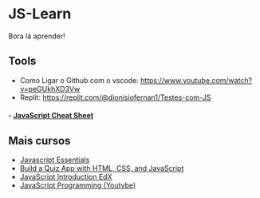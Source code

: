 # JS-Learn

Bora lá aprender! 


## Tools
- Como Ligar o Github com o vscode: https://www.youtube.com/watch?v=peGUkhXD3Vw
- Replit: https://replit.com/@dionisiofernan1/Testes-com-JS
#### - [JavaScript Cheat Sheet](https://websitesetup.org/javascript-cheat-sheet/)

## Mais cursos
- [Javascript Essentials](https://www.udemy.com/course/javascript-essentials/)
- [Build a Quiz App with HTML, CSS, and JavaScript](https://www.udemy.com/cart/subscribe/course/2223252/)
- [JavaScript Introduction EdX](https://www.edx.org/course/javascript-introduction?source=aw&awc=6798_1637332208_2660ac5ebb34b3e94080acad8751a8e8&utm_source=aw&utm_medium=affiliate_partner&utm_content=text-link&utm_term=631878_javarevisited)
- [JavaScript Programming (Youtybe)](https://www.youtube.com/watch?v=jS4aFq5-91M)



